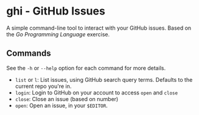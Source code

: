# ghi - GitHub Issues

A simple command-line tool to interact with your GitHub issues. Based on the *Go Programming Language* exercise.

## Commands
See the `-h` or `--help` option for each command for more details.
- `list` or `l`: List issues, using GitHub search query terms. Defaults to the current repo you're in.
- `login`: Login to GitHub on your account to access `open` and `close`
- `close`: Close an issue (based on number)
- `open`: Open an issue, in your `$EDITOR`.
